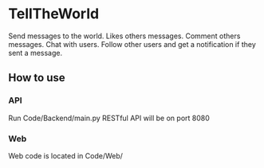 # TellTheWorld

Send messages to the world. Likes others messages. Comment others messages.
Chat with users. Follow other users and get a notification if they sent a message.

## How to use

### API
Run Code/Backend/main.py
RESTful API will be on port 8080

### Web
Web code is located in Code/Web/